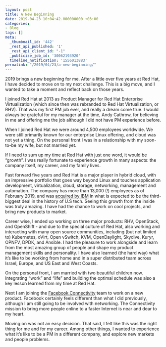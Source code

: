 ```yaml
---
layout: post
title: A New Beginning
date: 2019-04-23 10:04:42.000000000 +03:00
categories:
- Blog
tags: []
meta:
  _thumbnail_id: '442'
  _rest_api_published: '1'
  _rest_api_client_id: "-1"
  _publicize_job_id: '30062193920'
  timeline_notification: '1556013883'
permalink: "/2019/04/23/a-new-beginning/"
---
```

2019 brings a new beginning for me. After a little over five years at Red Hat, I have decided to move on to my next challenge. This is a big move, and I wanted to take a moment and reflect back on those years.

I joined Red Hat at 2013 as Product Manager for Red Hat Enterprise Virtualization (which since then was rebranded to Red Hat Virtualization, or RHV). That was my first PM job ever, and really a dream come true. I would always be grateful for my manager at the time, Andy Cathrow, for believing in me and offering me the job although I did not have PM experience before.

When I joined Red Hat we were around 4,500 employees worldwide. We were still primarily known for our enterprise Linux offering, and cloud was not yet a thing. On the personal front I was in a relationship with my soon-to-be my wife, but not married yet.

If I need to sum up my time at Red Hat with just one word, it would be “growth”. I was really fortunate to experience growth in many aspects: the company itself, my career, and my family lives.

Fast forward five years and Red Hat is a major player in hybrid cloud, with an impressive portfolio that goes way beyond Linux and touches application development, virtualization, cloud, storage, networking, management and automation. The company has more than 13,000 (!) employees as of February 2019, and was [acquired by IBM](https://www.redhat.com/en/about/press-releases/ibm-acquire-red-hat-completely-changing-cloud-landscape-and-becoming-worlds-1-hybrid-cloud-provider) in what is expected to be the third-biggest deal in the history of U.S tech. Seeing this growth from the inside was truly amazing. I have had the chance to work on cool projects, and bring new products to market. &nbsp;

Career wise, I ended up working on three major products: RHV, OpenStack, and OpenShift - and due to the special culture of Red Hat, also working and interacting with many open source communities, including (but not limited to) Kubernetes, oVirt, Open vSwitch, KVM, OpenDaylight, Skydive, Kuryr, OPNFV, DPDK, and Ansible. I had the pleasure to work alongside and learn from the most amazing group of people and shape my product management skills and personality. I have also learned (the hard way) what it’s like to be working from home and in a super distributed team across Israel, Europe, and US East and West Coasts.

On the personal front, I am married with two beautiful children now. Integrating “work” and “life” and building the optimal schedule was also a key lesson learned from my time at Red Hat.

Next I am joining the [Facebook Connectivity](https://connectivity.fb.com/) team to work on a new product. Facebook certainly feels different than what I did previously, although I am still going to be involved with networking. The Connectivity mission to bring more people online to a faster Internet is near and dear to my heart.

Moving on was not an easy decision. That said, I felt like this was the right thing for me and for my career. Among other things, I wanted to experience what it’s like to be a PM in a different company, and explore new markets and people problems.


